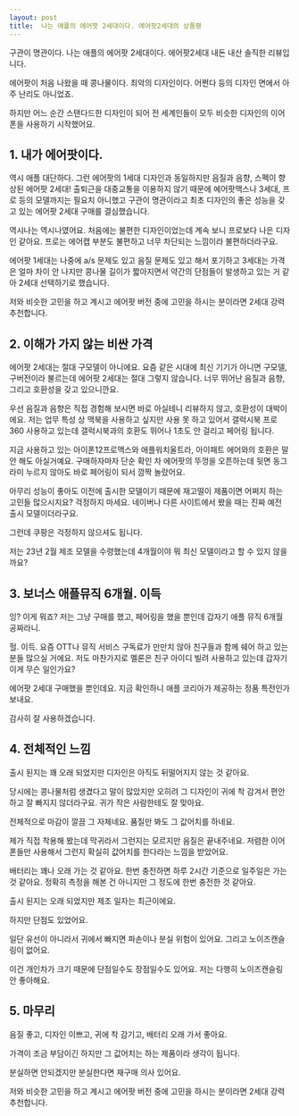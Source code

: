 ```yaml
---
layout: post
title:  나는 애플의 에어팟 2세대이다. 에어팟2세대의 상품평
---
```


구관이 명관이다. 나는 애플의 에어팟 2세대이다.
에어팟2세대 내돈 내산 솔직한 리뷰입니다.

에어팟이 처음 나왔을 때 콩나물이다. 최악의 디자인이다. 
어쩐다 등의 디자인 면에서 아주 난리도 아니었죠. 

하지만 어느 순간 스탠다드한 디자인이 되어 전 세계인들이 모두 비슷한 디자인의 이어폰을 사용하기 시작했어요.



<h2>1. 내가 에어팟이다.</h2>
역시 애플 대단하다. 그런 에어팟의 1세대 디자인과 동일하지만 음질과 음향, 스펙이 향상된 에어팟 2세대! 출퇴근을 대중교통을 이용하지 않기 때문에 에어팟맥스나 3세대, 프로 등의 모델까지는 필요치 아니했고 구관이 명관이라고 최초 디자인의 좋은 성능을 갖고 있는 에어팟 2세대 구매를 결심했습니다. 

역시나는 역시나였어요. 처음에는 불편한 디자인이었는데 계속 보니 프로보다 나은 디자인 같아요.
프로는 에어캡 부분도 불편하고 너무 차단되는 느낌이라 불편하더라구요. 

에어팟 1세대는 나중에 a/s 문제도 있고 음질 문제도 있고 해서 포기하고 3세대는 가격은 얼마 차이 안 나지만 콩나물 길이가 짧아지면서 약간의 단점들이 발생하고 있는 거 같아 2세대 선택하기로 했습니다. 

저와 비슷한 고민을 하고 계시고 에어팟 버전 중에 고민을 하시는 분이라면 2세대 강력 추천합니다.



<h2>2. 이해가 가지 않는 비싼 가격</h2>
에어팟 2세대는 절대 구모델이 아니에요. 
요즘 같은 시대에 최신 기기가 아니면 구모델, 구버전이라 불르는데 에어팟 2세대는 절대 그렇지 않습니다. 
너무 뛰어난 음질과 음향, 그리고 호환성을 갖고 있으니깐요. 

우선 음질과 음향은 직접 경험해 보시면 바로 아실테니 리뷰하지 않고, 호환성이 대박이에요.
저는 업무 특성 상 맥북을 사용하고 싶지만 사용 못 하고 있어서 갤럭시북 프로360 사용하고 있는데 갤럭시북과의 호환도 뛰어나 1초도 안 걸리고 페어링 됩니다. 

지금 사용하고 있는 아이폰12프로맥스와 애플워치울트라, 아이패트 에어와의 호환은 말 안 해도 아실거예요. 
구매하자마자 단순 확인 차 에어팟의 뚜껑을 오픈하는데 뒷면 동그라미 누르지 않아도 바로 페어링이 되서 깜짝 놀랐어요.

아무리 성능이 좋아도 이전에 출시한 모델이기 때문에 재고떨이 제품이면 어쩌지 하는 고민들 많으시지요? 걱정하지 마세요. 네이버나 다른 사이트에서 봤을 때는 진짜 예전 출시 모델이더라구요.

그런데 쿠팡은 걱정하지 않으셔도 됩니다. 

저는 23년 2월 제조 모델을 수령했는데 4개월이야 뭐 최신 모델이라고 할 수 있지 않을까요?



<h2>3. 보너스 애플뮤직 6개월. 이득</h2>
잉? 이게 뭐죠?
저는 그냥 구매를 했고, 페어링을 했을 뿐인데 갑자기 애플 뮤직 6개월 공짜라니. 

헐. 이득. 요즘 OTT나 뮤직 서비스 구독료가 만만치 않아 친구들과 함께 쉐어 하고 있는 분들 많으실 거에요. 
저도 마찬가지로 멜론은 친구 아이디 빌려 사용하고 있는데 갑자기 이게 무슨 일인가요? 

에어팟 2세대 구매했을 뿐인데요.
지금 확인하니 애플 코리아가 제공하는 정품 특전인가 보내요.

감사히 잘 사용하겠습니다.



<h2>4. 전체적인 느낌</h2>
출시 된지는 꽤 오래 되었지만 디자인은 아직도 뒤떨어지지 않는 것 같아요.

당시에는 콩나물처럼 생겼다고 말이 많았지만 오히려 그 디자인이 귀에 착 감겨서 편안하고 잘 빠지지 않더라구요. 
귀가 작은 사람한테도 잘 맞아요.

전체적으로 마감이 깔끔 그 자체네요. 품질만 봐도 그 값어치를 하네요.

제가 직접 착용해 봤는데 막귀라서 그런지는 모르지만 음질은 끝내주네요. 저렴한 이어폰들만 사용해서 그런지 확실히 값어치를 한다라는 느낌을 받았어요.

배터리는 꽤나 오래 가는 것 같아요. 한번 충전하면 하루 2시간 기준으로 일주일은 가는 것 같아요. 정확히 측정을 해본 건 아니지만 그 정도에 한번 충전한 것 같아요.

출시 된지는 오래 되었지만 제조 일자는 최근이에요.

하지만 단점도 있었어요.

일단 유선이 아니라서 귀에서 빠지면 파손이나 분실 위험이 있어요.
그리고 노이즈캔슬링이 없어요. 

이건 개인차가 크기 때문에 단점일수도 장점일수도 있어요. 저는 다행히 노이즈캔슬링 안 좋아해요.


<h2>5. 마무리</h2>
음질 좋고, 디자인 이쁘고, 귀에 착 감기고, 배터리 오래 가서 좋아요. 

가격이 조금 부담이긴 하지만 그 값어치는 하는 제품이라 생각이 됩니다. 

분실하면 안되겠지만 분실한다면 재구매 의사 있어요.

저와 비슷한 고민을 하고 계시고 에어팟 버전 중에 고민을 하시는 분이라면 2세대 강력 추천합니다.